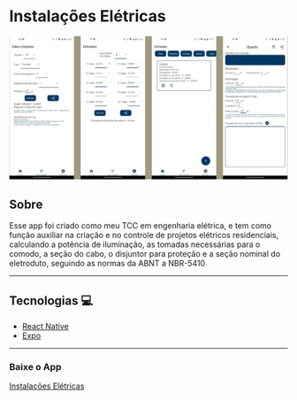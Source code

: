 # Instalações Elétricas
<img src="app.jpg" />

## Sobre
Esse app foi criado como meu TCC em engenharia elétrica, e tem como função auxiliar na criação e no controle de projetos elétricos residenciais, calculando a potência de iluminação, as tomadas necessárias para o comodo, a seção do cabo, o disjuntor para proteção e a seção nominal do eletroduto, seguindo as normas da ABNT a NBR-5410

___

## Tecnologias 💻

-   [React Native](https://reactnative.dev/)
-   [Expo](https://expo.io)

___

### Baixe o App

[Instalações Elétricas](https://play.google.com/store/apps/details?id=com.app.InstalacaoEletricas&hl=pt-BR)
